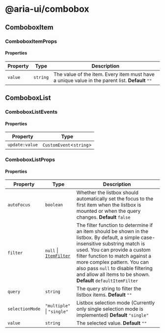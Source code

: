 # @aria-ui/combobox

## ComboboxItem

### ComboboxItemProps

#### Properties

| Property | Type | Description |
| --- | --- | --- |
| `value` | `string` | The value of the item. Every item must have a unique value in the parent list. **Default** `""` |

## ComboboxList

### ComboboxListEvents

#### Properties

| Property       | Type                      |
| -------------- | ------------------------- |
| `update:value` | `CustomEvent`\<`string`\> |

### ComboboxListProps

#### Properties

| Property | Type | Description |
| --- | --- | --- |
| `autoFocus` | `boolean` | Whether the listbox should automatically set the focus to the first item when the listbox is mounted or when the query changes. **Default** `false` |
| `filter` | `null` \| [`ItemFilter`](../collection/README.md#itemfilter) | The filter function to determine if an item should be shown in the listbox. By default, a simple case-insensitive substring match is used. You can provide a custom filter function to match against a more complex pattern. You can also pass `null` to disable filtering and allow all items to be shown. **Default** `defaultItemFilter` |
| `query` | `string` | The query string to filter the listbox items. **Default** `""` |
| `selectionMode` | `"multiple"` \| `"single"` | Listbox selection mode (Currently only single selection mode is implemented) **Default** `"single"` |
| `value` | `string` | The selected value. **Default** `""` |
